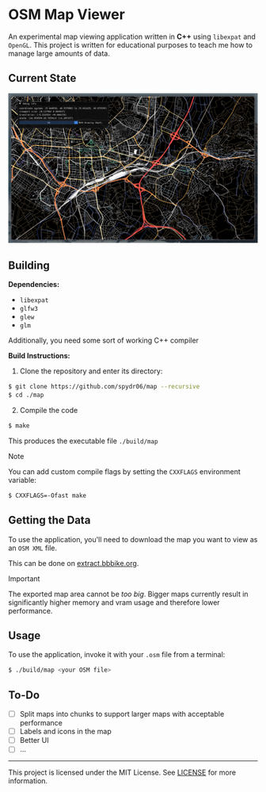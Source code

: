 # OSM Map Viewer

An experimental map viewing application written in **C++** using `libexpat` and `OpenGL`.
This project is written for educational purposes to teach me how to manage large amounts of data.

## Current State

![img](./.github/demo.png)

## Building

**Dependencies:**

- `libexpat`
- `glfw3`
- `glew`
- `glm`

Additionally, you need some sort of working C++ compiler

**Build Instructions:**

1. Clone the repository and enter its directory:

```sh
$ git clone https://github.com/spydr06/map --recursive
$ cd ./map
```

2. Compile the code

```sh
$ make
```

This produces the executable file `./build/map`

> [!NOTE]
> You can add custom compile flags by setting the `CXXFLAGS` environment variable:
> ```sh
> $ CXXFLAGS=-Ofast make
> ```

## Getting the Data

To use the application, you'll need to download the map you want to view as an `OSM XML` file.

This can be done on [extract.bbbike.org](https://extract.bbbike.org).

> [!IMPORTANT]
> The exported map area cannot be *too big*. Bigger maps currently result in significantly higher memory and vram usage and therefore lower performance.

## Usage

To use the application, invoke it with your `.osm` file from a terminal:

```sh
$ ./build/map <your OSM file>
```

## To-Do

- [ ] Split maps into chunks to support larger maps with acceptable performance
- [ ] Labels and icons in the map
- [ ] Better UI
- [ ] ...

------------------------

This project is licensed under the MIT License. See [LICENSE](./LICENSE) for more information.

